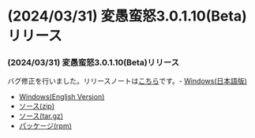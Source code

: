 # (2024/03/31) 変愚蛮怒3.0.1.10(Beta)リリース

### (2024/03/31) 変愚蛮怒3.0.1.10(Beta)リリース
バグ修正を行いました。リリースノートは[こちら](https://github.com/hengband/hengband/releases/tag/3.0.1.10-Beta)です。- [Windows(日本語版)](https://github.com/hengband/hengband/releases/download/3.0.1.10-Beta/Hengband-3.0.1.10-Beta-jp.zip)
- [Windows(English Version)](https://github.com/hengband/hengband/releases/download/3.0.1.10-Beta/Hengband-3.0.1.10-Beta-en.zip)
- [ソース(zip)](https://github.com/hengband/hengband/archive/refs/tags/3.0.1.10-Beta.zip)
- [ソース(tar.gz)](https://github.com/hengband/hengband/archive/refs/tags/3.0.1.10-Beta.tar.gz)
- [パッケージ(rpm)](https://copr.fedorainfracloud.org/coprs/whitehara/hengband/build/7242552/)

